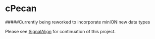 # cPecan

#####Currently being reworked to incorporate minION new data types

Please see [SignalAlign](https://github.com/ArtRand/signalAlign) for continuation of this project.
